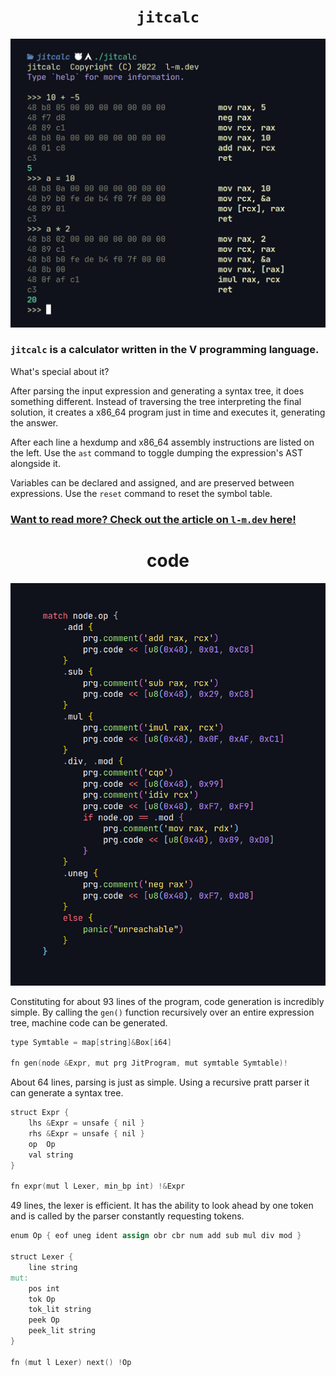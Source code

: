 
<div align="center">

# `jitcalc`

![](.assets/image.png)

</div>

### `jitcalc` is a calculator written in the V programming language. 

What's special about it?

After parsing the input expression and generating a syntax tree, it does something different. Instead of traversing the tree interpreting the final solution, it creates a x86_64 program just in time and executes it, generating the answer.

After each line a hexdump and x86_64 assembly instructions are listed on the left. Use the `ast` command to toggle dumping the expression's AST alongside it.

Variables can be declared and assigned, and are preserved between expressions. Use the `reset` command to reset the symbol table.

### [Want to read more? Check out the article on `l-m.dev` here!](https://l-m.dev/cs/jitcalc/)

<div align="center">

# code

![](.assets/node.png)

</div>

Constituting for about 93 lines of the program, code generation is incredibly simple. By calling the `gen()` function recursively over an entire expression tree, machine code can be generated.

```v
type Symtable = map[string]&Box[i64]

fn gen(node &Expr, mut prg JitProgram, mut symtable Symtable)!
```

About 64 lines, parsing is just as simple. Using a recursive pratt parser it can generate a syntax tree.

```v
struct Expr {
	lhs &Expr = unsafe { nil }
	rhs &Expr = unsafe { nil }
	op  Op
	val string
}

fn expr(mut l Lexer, min_bp int) !&Expr
```

49 lines, the lexer is efficient. It has the ability to look ahead by one token and is called by the parser constantly requesting tokens.

```v
enum Op { eof uneg ident assign obr cbr num add sub mul div mod }

struct Lexer {
	line string
mut:
	pos int
	tok Op
	tok_lit string
	peek Op
	peek_lit string
}

fn (mut l Lexer) next() !Op
```
